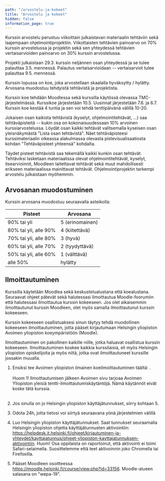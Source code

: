 ```yaml
---
path: "/arvostelu-ja-kokeet"
title: "Arvostelu ja kokeet"
hidden: false
information_page: true
---
```


Kurssin arvostelu perustuu viikoittain julkaistavan materiaalin tehtäviin sekä laajempaan ohjelmointiprojektiin. Viikottaisten tehtävien painoarvo on 70% kurssin arvostelussa ja projektin sekä sen yhteydessä tehtävien vertaisarvioiden painoarvo on 30% kurssin arvostelussa.

Projekti julkaistaan 29.3. kurssin neljännen osan yhteydessä ja se tulee palauttaa 3.5. mennessä. Palautus vertaisarvioidaan -- vertaisarviot tulee palauttaa 9.5. mennessä.

Kurssin lopussa on koe, joka arvostellaan skaalalla hyväksytty / hylätty. Arvosana muodostuu tehdyistä tehtävistä ja projektista.

Kurssin koe tehdään Moodlessa sekä kurssilla käytössä olevassa TMC-järjestelmässä. Kurssikoe järjestetään 10.5. Uusinnat järjestetään 7.6. ja 6.7. Kurssin koe kestää 4 tuntia ja sen voi tehdä tenttipäivänä välillä 10-20.

Jokaisen osan kaikista tehtävistä (kyselyt, ohjelmointitehtävät, ...) saa tehtäväpisteitä -- kukin osa on kokonaisuudessaan 10% arvoinen kurssiarvostelussa. Löydät osan kaikki tehtävät valitsemalla kyseisen osan yleisnäkymästä "Lista osan tehtävistä". Näet tehtäväpisteesi kurssimateriaalin oikeassa alakulmassa olevasta pistevisualisaatiosta kohdan "Tehtäväpisteet yhteensä" kohdalta.

Täydet pisteet tehtävistä saa tekemällä kaikki kunkin osan tehtävät. Tehtäviksi lasketaan materiaalissa olevat ohjelmointitehtävät, kyselyt, itsearvioinnit, Moodleen laitettavat tehtävät sekä muut mahdollisesti erikseen materiaalissa mainittavat tehtävät. Ohjelmointiprojektin tarkempi arvostelu julkaistaan myöhemmin.


## Arvosanan muodostuminen

Kurssin arvosana muodostuu seuraavalla asteikolla:

<table>
    <thead>
    <tr>
        <th>Pisteet</th>
        <th>Arvosana</th>
    </tr>
    </thead>
    <tbody>
    <tr>
        <td>90% tai yli</td>
        <td>5 (erinomainen)</td>
    </tr>
    <tr>
        <td>80% tai yli, alle 90%</td>
        <td>4 (kiitettävä)</td>
    </tr>
    <tr>
        <td>70% tai yli, alle 80%</td>
        <td>3 (hyvä)</td>
    </tr>
    <tr>
        <td>60% tai yli, alle 70%</td>
        <td>2 (tyydyttävä)</td>
    </tr>
    <tr>
        <td>50% tai yli, alle 60%</td>
        <td>1 (välttävä)</td>
    </tr>
    <tr>
        <td>alle 50%</td>
        <td>hylätty</td>
    </tr>
    </tbody>
</table>


## Ilmoittautuminen


Kurssilla käytetään Moodlea sekä keskustelualustana että koealustana. Seuraavat ohjeet pätevät sekä halutessasi ilmoittautua Moodle-foorumiin että halutessasi ilmoittautua kurssin kokeeseen. Jos olet aikaisemmin ilmoittautunut kurssin Moodleen, olet myös samalla ilmoittautunut kurssin kokeeseen.

Kurssin kokeeseen osallistuaksesi sinun täytyy tehdä muodollinen kokeeseen ilmoittautuminen, jotta pääset kirjautumaan Helsingin yliopiston Avoimen yliopiston koeympäristöön (Moodle).

Ilmoittautuminen on pakollinen kaikille niille, jotka haluavat osallistua kurssin kokeeseen. Ilmoittautuminen koskee kaikkia kurssilaisia, eli myös Helsingin yliopiston opiskelijoita ja myös niitä, jotka ovat ilmoittautuneet kurssille jossakin muualla.

1. Ensiksi tee Avoimen yliopiston ilmainen koeilmoittautuminen täältä: <registration-link></registration-link>.
<br><br>Huom 1! Ilmoittautumisen jälkeen Avoimen sivu tarjoaa Avoimen Yliopiston yleisiä tentti-ilmoittautumiskäytäntöjä. Nämä käytännöt eivät koske tätä kurssia.<br><br>

2. Jos sinulla on jo Helsingin yliopiston käyttäjätunnukset, siirry kohtaan 5.

3. Odota 24h, jotta tietosi voi siirtyä seuraavana yönä järjestelmien välillä

4. Luo Helsingin yliopiston käyttäjätunnukset. Saat tunnukset seuraamalla Helsingin yliopiston ohjetta käyttäjätunnusten aktivointiin: https://helpdesk.it.helsinki.fi/ohjeet/kirjautuminen-ja-yhteydet/kayttajatunnus/ohjeet-yliopiston-kayttajatunnuksen-aktivointiin. Huom! Osa oppilaista on raportoinut, että aktivointi ei toimi Safari-selaimella. Suosittelemme että teet aktivoinnin joko Chromella tai Firefoxilla.

5. Pääset Moodleen osoitteessa <a href="https://moodle.helsinki.fi/course/view.php?id=33156" target="_blank">https://moodle.helsinki.fi/course/view.php?id=33156</a>. Moodle-alueen salasana on "wepa-19".
